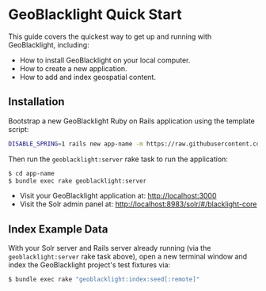 # GeoBlacklight Quick Start
This guide covers the quickest way to get up and running with GeoBlacklight, including:

 - How to install GeoBlacklight on your local computer.
 - How to create a new application.
 - How to add and index geospatial content.   

## Installation

  Bootstrap a new GeoBlacklight Ruby on Rails application using the template script:

```bash
DISABLE_SPRING=1 rails new app-name -m https://raw.githubusercontent.com/geoblacklight/geoblacklight/v4.4.2/template.rb
```
  Then run the `geoblacklight:server` rake task to run the application:

```bash
$ cd app-name
$ bundle exec rake geoblacklight:server
```

* Visit your GeoBlacklight application at: [http://localhost:3000](http://localhost:3000)
* Visit the Solr admin panel at: [http://localhost:8983/solr/#/blacklight-core](http://localhost:8983/solr/#/blacklight-core)

## Index Example Data

With your Solr server and Rails server already running (via the `geoblacklight:server` rake task above), open a new terminal window and index the GeoBlacklight project's test fixtures via:

```bash
$ bundle exec rake "geoblacklight:index:seed[:remote]"
```
